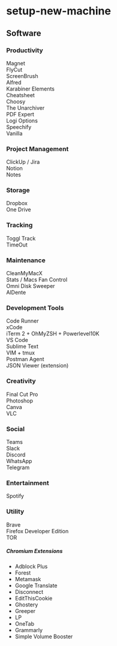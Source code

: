 # setup-new-machine

## Software

### Productivity
Magnet  
FlyCut  
ScreenBrush  
Alfred  
Karabiner Elements  
Cheatsheet  
Choosy  
The Unarchiver  
PDF Expert  
Logi Options  
Speechify  
Vanilla  


### Project Management
ClickUp / Jira  
Notion  
Notes  


### Storage
Dropbox  
One Drive  


### Tracking
Toggl Track  
TimeOut  

### Maintenance
CleanMyMacX   
Stats / Macs Fan Control  
Omni Disk Sweeper  
AlDente  


### Development Tools
Code Runner  
xCode  
iTerm 2 + OhMyZSH + Powerlevel10K  
VS Code  
Sublime Text   
VIM + tmux  
Postman Agent  
JSON Viewer (extension)  

### Creativity
Final Cut Pro  
Photoshop  
Canva  
VLC  


### Social
Teams  
Slack  
Discord  
WhatsApp  
Telegram  


### Entertainment
Spotify  


### Utility
Brave  
Firefox Developer Edition  
TOR  


##### Chromium Extensions
 - Adblock Plus
 - Forest
 - Metamask
 - Google Translate
 - Disconnect
 - EditThisCookie
 - Ghostery
 - Greeper
 - LP
 - OneTab
 - Grammarly
 - Simple Volume Booster
